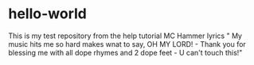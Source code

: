 # hello-world
This is my test repository from the help tutorial
MC Hammer lyrics " My music hits me so hard makes 
wnat to say, OH MY LORD! - Thank you for blessing
me with all dope rhymes and 2 dope feet - U can't 
touch this!"
